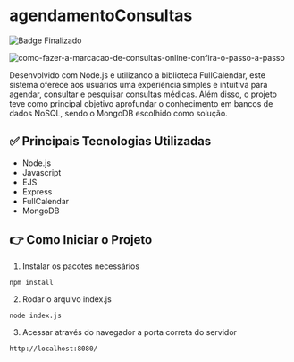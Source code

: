 # agendamentoConsultas

![Badge Finalizado](http://img.shields.io/static/v1?label=STATUS&message=FINALIZADO&color=GREEN&style=for-the-badge)

![como-fazer-a-marcacao-de-consultas-online-confira-o-passo-a-passo](https://github.com/RafaLemos86/agendamentoConsultas/assets/107224769/a742479c-349e-4079-9bbb-e3bdd68d7fa1)

Desenvolvido com Node.js e utilizando a biblioteca FullCalendar, este sistema oferece aos usuários uma experiência simples e intuitiva para agendar, consultar e pesquisar consultas médicas. Além disso, o projeto teve como principal objetivo aprofundar o conhecimento em bancos de dados NoSQL, sendo o MongoDB escolhido como solução.

## :white_check_mark: Principais Tecnologias Utilizadas

- Node.js
- Javascript
- EJS
- Express
- FullCalendar
- MongoDB

## :point_right: Como Iniciar o Projeto

1. Instalar os pacotes necessários
```
npm install
```
2. Rodar o arquivo index.js
```
node index.js
```
3. Acessar através do navegador a porta correta do servidor
```
http://localhost:8080/
```
